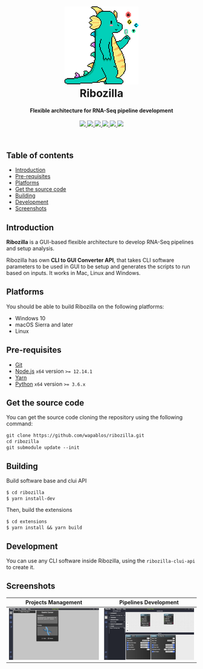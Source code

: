 <h1 align="center">
  <img src="public/images/ribozilla-logo.png" alt="Ribozilla">
   <br>
  Ribozilla
  <br>
  <h4 align="center">Flexible architecture for RNA-Seq pipeline development</h4>
</h1>
  <div align="center">
     <a target="_blank" href="https://app.netlify.com/sites/ribozilla/deploys">
      <img src="https://api.netlify.com/api/v1/badges/c448f0b6-a77b-45be-bdd3-20284b0ef3f8/deploy-status">
    </a>  
    <a target="_blank" href="https://github.com/wapablos/ribozilla">
      <img src="https://img.shields.io/github/license/wapablos/ribozilla?style=flat">
    </a>
    <a target="_blank" href="https://github.com/wapablos/ribozilla">
      <img src="https://img.shields.io/powershellgallery/p/DNS.1.1.1.1?style=plastic">
    </a>
    <a target="_blank" href="https://github.com/wapablos/ribozilla">
      <img src="https://img.shields.io/github/package-json/v/wapablos/ribozilla?style=plastic">
    </a>
    <a target="_blank" href="https://github.com/wapablos/ribozilla">
      <img src="https://img.shields.io/github/contributors-anon/wapablos/ribozilla?style=plastic">
    </a>
     <a target="_blank" href="https://github.com/wapablos/ribozilla">
      <img src="https://img.shields.io/github/issues/wapablos/ribozilla?style=plastic">
    </a>  
    <br>
    
</div>
</p>
<br>

## Table of contents

* [Introduction](#introduction)
* [Pre-requisites](#pre-requisites)
* [Platforms](#platforms)
* [Get the source code](#get-the-source-code)
* [Building](#building)
* [Development](#development)
* [Screenshots](#screenshots)
## Introduction

**Ribozilla** is a GUI-based flexible architecture to develop RNA-Seq pipelines and setup analysis.

Ribozilla has own **CLI to GUI Converter API**, that takes CLI software parameters to be used in GUI to be setup and generates the scripts to run  based on inputs. It works in Mac, Linux and Windows.

## Platforms
You should be able to build Ribozilla on the following platforms:

* Windows 10
* macOS Sierra and later
* Linux

## Pre-requisites

* [Git](https://git-scm.com/)
* [Node.js](https://nodejs.org/en/) `x64` version `>= 12.14.1`
* [Yarn](https://classic.yarnpkg.com/en/docs/install)
* [Python](https://www.python.org/) `x64` version `>= 3.6.x`

## Get the source code

  You can get the source code cloning the repository using the following command:

    git clone https://github.com/wapablos/ribozilla.git
    cd ribozilla
    git submodule update --init

## Building
Build software base and clui API
```
$ cd ribozilla
$ yarn install-dev
```

Then, build the extensions
```
$ cd extensions
$ yarn install && yarn build
```

## Development
You can use any CLI software inside Ribozilla, using the `ribozilla-clui-api` to create it.

## Screenshots
  Projects Management      |  Pipelines Development 
:-------------------------:|:-------------------------:
 ![](public/images/recent-projects-screen.png)|  ![](public/images/pipelines-screen.png)


